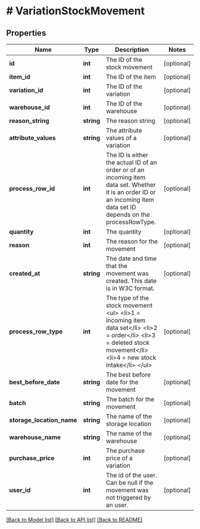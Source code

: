 # # VariationStockMovement

## Properties

Name | Type | Description | Notes
------------ | ------------- | ------------- | -------------
**id** | **int** | The ID of the stock movement | [optional] 
**item_id** | **int** | The ID of the item | [optional] 
**variation_id** | **int** | The ID of the variation | [optional] 
**warehouse_id** | **int** | The ID of the warehouse | [optional] 
**reason_string** | **string** | The reason string | [optional] 
**attribute_values** | **string** | The attribute values of a variation | [optional] 
**process_row_id** | **int** | The ID is either the actual ID of an order or of an incoming item data set. Whether it is an order ID or an incoming item data set ID depends on the processRowType. | [optional] 
**quantity** | **int** | The quantity | [optional] 
**reason** | **int** | The reason for the movement | [optional] 
**created_at** | **string** | The date and time that the movement was created. This date is in W3C format. | [optional] 
**process_row_type** | **int** | The type of the stock movement &lt;ul&gt;  &lt;li&gt;1 &#x3D; incoming item data set&lt;/li&gt;  &lt;li&gt;2 &#x3D; order&lt;/li&gt;                                      &lt;li&gt;3 &#x3D; deleted stock movement&lt;/li&gt;                                      &lt;li&gt;4 &#x3D; new stock intake&lt;/li&gt; &lt;/ul&gt; | [optional] 
**best_before_date** | **string** | The best before date for the movement | [optional] 
**batch** | **string** | The batch for the movement | [optional] 
**storage_location_name** | **string** | The name of the storage location | [optional] 
**warehouse_name** | **string** | The name of the warehouse | [optional] 
**purchase_price** | **int** | The purchase price of a variation | [optional] 
**user_id** | **int** | The id of the user. Can be null if the movement was not triggered by an user. | [optional] 

[[Back to Model list]](../../README.md#documentation-for-models) [[Back to API list]](../../README.md#documentation-for-api-endpoints) [[Back to README]](../../README.md)


